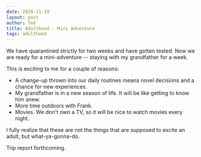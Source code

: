 ```yaml
---
date: 2020-11-19
layout: post
author: Ted
title: Adulthood - Mini Adventure
tags: adulthood
---
```

We have quarantined strictly for two weeks and have gotten tested. Now we are ready for a mini-adventure -- staying with my grandfather for a week. 

This is exciting to me for a couple of reasons:
- A change-up thrown into our daily routines means novel decisions and a chance for new experiences. 
- My grandfather is in a new season of life. It will be like getting to know him anew.
- More time outdoors with Frank. 
- Movies. We don't own a TV, so it will be nice to watch movies every night. 

I fully realize that these are not the things that are supposed to excite an adult, but what-ya-gonna-do.

Trip report forthcoming. 
